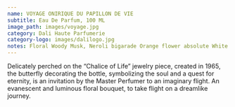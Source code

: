 ```yaml
---
name: VOYAGE ONIRIQUE DU PAPILLON DE VIE
subtitle: Eau De Parfum, 100 ML
image_path: images/voyage.jpg
category: Dali Haute Parfumerie
category-logo: images/dalilogo.jpg
notes: Floral Woody Musk, Neroli bigarade Orange flower absolute White floral bouquet
---
```

Delicately perched on the “Chalice of Life” jewelry piece, created in 1965, the butterfly decorating the bottle, symbolizing the soul and a quest for eternity, is an invitation by the Master Perfumer to an imaginary flight.
An evanescent and luminous floral bouquet, to take flight on a dreamlike journey.